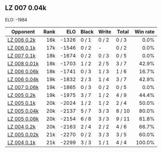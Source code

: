 ## LZ 007 0.04k ##

ELO: -1984

Opponent | Rank | ELO | Black | Write | Total | Win rate
---------|-----:|----:|-------|-------|-------|-------:
[LZ 006 0.2k](LZ%20006%200.2k.md) | 16k | -1326 | 0 / 1 | 0 / 2 | 0 / 3 | 0.0%
[LZ 006 0.1k](LZ%20006%200.1k.md) | 17k | -1546 | 0 / 2 | - | 0 / 2 | 0.0%
[LZ 007 0.1k](LZ%20007%200.1k.md) | 18k | -1674 | 0 / 2 | 0 / 3 | 0 / 5 | 0.0%
[LZ 008 0.01k](LZ%20008%200.01k.md) | 18k | -1703 | 1 / 2 | 2 / 5 | 3 / 7 | 42.9%
[LZ 006 0.06k](LZ%20006%200.06k.md) | 18k | -1741 | 0 / 3 | 1 / 3 | 1 / 6 | 16.7%
[LZ 006 0.04k](LZ%20006%200.04k.md) | 19k | -1832 | 2 / 3 | 1 / 4 | 3 / 7 | 42.9%
[LZ 007 0.06k](LZ%20007%200.06k.md) | 19k | -1865 | 0 / 3 | 0 / 2 | 0 / 5 | 0.0%
[LZ 005 0.2k](LZ%20005%200.2k.md) | 19k | -1975 | 3 / 7 | 1 / 2 | 4 / 9 | 44.4%
[LZ 005 0.1k](LZ%20005%200.1k.md) | 20k | -2024 | 1 / 2 | 1 / 2 | 2 / 4 | 50.0%
[LZ 005 0.04k](LZ%20005%200.04k.md) | 20k | -2137 | 5 / 7 | 3 / 3 | 8 / 10 | 80.0%
[LZ 005 0.06k](LZ%20005%200.06k.md) | 20k | -2154 | 6 / 8 | 3 / 3 | 9 / 11 | 81.8%
[LZ 004 0.2k](LZ%20004%200.2k.md) | 20k | -2163 | 2 / 4 | 2 / 2 | 4 / 6 | 66.7%
[LZ 005 0.02k](LZ%20005%200.02k.md) | 21k | -2270 | 0 / 2 | 3 / 3 | 3 / 5 | 60.0%
[LZ 004 0.1k](LZ%20004%200.1k.md) | 21k | -2299 | 3 / 3 | 1 / 1 | 4 / 4 | 100.0%
